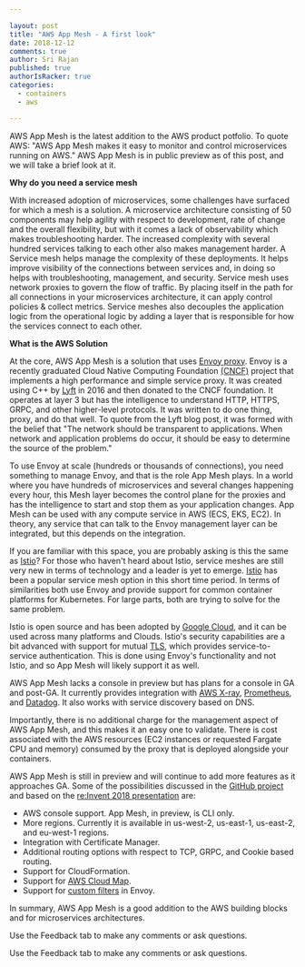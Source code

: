 ```yaml
---

layout: post
title: "AWS App Mesh - A first look"
date: 2018-12-12
comments: true
author: Sri Rajan
published: true
authorIsRacker: true
categories:
  - containers
  - aws

---
```


AWS App Mesh is the latest addition to the AWS product potfolio. To quote AWS:
"AWS App Mesh makes it easy to monitor and control microservices running on AWS."
AWS App Mesh is in public preview as of this post, and we will take a brief look
at it.


**Why do you need a service mesh**

With increased adoption of microservices, some challenges have surfaced for
which a mesh is a solution. A microservice architecture consisting of 50
components may help agility with respect to development, rate of change and the
overall flexibility, but with it comes a lack of observability which makes
troubleshooting harder. The increased complexity with several hundred services
talking to each other also makes management harder. A Service mesh helps manage
the complexity of these deployments. It helps improve visibility of the
connections between services and, in doing so helps with troubleshooting,
management, and security. Service mesh uses network proxies to govern the flow
of traffic. By placing itself in the path for all connections in your microservices
architecture, it can apply control policies & collect metrics. Service meshes
also decouples the application logic from the operational logic by adding a layer
that is responsible for how the services connect to each other.

<!--more-->

**What is the AWS Solution**

At the core, AWS App Mesh is a solution that uses
[Envoy proxy](https://www.envoyproxy.io/). Envoy is a recently graduated Cloud
Native Computing Foundation [(CNCF)](https://www.cncf.io/) project that implements
a high performance and simple service proxy. It was created using C++ by
[Lyft](https://eng.lyft.com/announcing-envoy-c-l7-proxy-and-communication-bus-92520b6c8191)
in 2016 and then donated to the CNCF foundation. It operates at layer 3 but has
the intelligence to understand HTTP, HTTPS, GRPC, and other higher-level protocols.
It was written to do one thing, proxy, and do that well. To quote from the Lyft
blog post, it was formed with the belief that "The network should be transparent
to applications. When network and application problems do occur, it should be
easy to determine the source of the problem."

To use Envoy at scale (hundreds or thousands of connections), you need something
to manage Envoy, and that is the role App Mesh plays. In a world where you have
hundreds of microservices and several changes happening every hour, this Mesh
layer becomes the control plane for the proxies and has the intelligence to start
and stop them as your application changes. App Mesh can be used with any compute
service in AWS (ECS, EKS, EC2). In theory, any service that can talk to the Envoy
management layer can be integrated, but this depends on the integration.

If you are familiar with this space, you are probably asking is this the same
as [Istio](https://istio.io/)? For those who haven't heard about Istio, service
meshes are still very new in terms of technology and a leader is yet to emerge.
[Istio](https://istio.io/) has been a popular service mesh option in this short
time period. In terms of similarities both use Envoy and provide support for
common container platforms for Kubernetes. For large parts, both are trying to
solve for the same problem.

Istio is open source and has been adopted by
[Google Cloud](https://cloudplatform.googleblog.com/2018/07/istio-reaches-1-0-ready-for-prod.html),
and it can be used across many platforms and Clouds. Istio's security capabilities
are a bit advanced with support for mutual [TLS](https://en.wikipedia.org/wiki/Mutual_authentication),
which provides service-to-service authentication. This is done using Envoy's
functionality and not Istio, and so App Mesh will likely support it as well.

AWS App Mesh lacks a console in preview but has plans for a console in GA and
post-GA. It currently provides integration with [AWS X-ray](https://aws.amazon.com/xray/),
[Prometheus](https://prometheus.io/), and [Datadog](https://www.datadoghq.com/blog/envoy-app-mesh-monitoring/).
It also works with service discovery based on DNS.

Importantly, there is no additional charge for the management aspect of AWS App
Mesh, and this makes it an easy one to validate. There is cost associated with
the AWS resources (EC2 instances or requested Fargate CPU and memory) consumed
by the proxy that is deployed alongside your containers.

AWS App Mesh is still in preview and will continue to add more features as it
approaches GA. Some of the possibilities discussed in the
[GitHub project](https://github.com/awslabs/aws-app-mesh-examples/issues?utf8=%E2%9C%93&q=is%3Aissue+is%3Aopen+label%3AGA+label%3ARoadmap)
and based on the [re:Invent 2018 presentation](https://www.youtube.com/watch?v=GVni3ruLSe0)
are:

 - AWS console support. App Mesh, in preview, is CLI only.
 - More regions. Currently it is available in us-west-2, us-east-1, us-east-2, and eu-west-1 regions.
 - Integration with Certificate Manager.
 - Additional routing options with respect to TCP, GRPC, and Cookie based routing.
 - Support for CloudFormation.
 - Support for [AWS Cloud Map](https://aws.amazon.com/about-aws/whats-new/2018/11/introducing-aws-cloud-map/).
 - Support for [custom filters](https://github.com/envoyproxy/envoy-filter-example) in Envoy.

In summary, AWS App Mesh is a good addition to the AWS building blocks and for
microservices architectures.

Use the Feedback tab to make any comments or ask questions.

Use the Feedback tab to make any comments or ask questions.